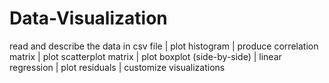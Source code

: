 # Data-Visualization
read and describe the data in csv file | plot histogram | produce correlation matrix | plot scatterplot matrix | plot boxplot (side-by-side) | linear regression | plot residuals | customize visualizations
